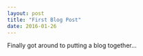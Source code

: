 ```yaml
---
layout: post
title: "First Blog Post"
date: 2016-01-26
---
```


Finally got around to putting a blog together...
